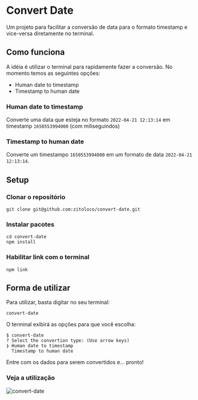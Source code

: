# Convert Date

Um projeto para facilitar a conversão de data para o formato timestamp e vice-versa diretamente no terminal.

## Como funciona

A idéia é utilizar o terminal para rapidamente fazer a conversão.
No momento temos as seguintes opções:

- Human date to timestamp
- Timestamp to human date

### Human date to timestamp

Converte uma data que esteja no formato `2022-04-21 12:13:14` em timestamp `1650553994000` (com miliseguindos)

### Timestamp to human date

Converte um timestampo `1650553994000` em um formato de data `2022-04-21 12:13:14`.

## Setup

### Clonar o repositório

```
git clone git@github.com:zitoloco/convert-date.git
````

### Instalar pacotes

```
cd convert-date
npm install
````

### Habilitar link com o terminal

```
npm link
````

## Forma de utilizar

Para utilizar, basta digitar no seu terminal:

```
convert-date
````

O terminal exibirá as opções para que você escolha:

```
$ convert-date
? Select the convertion type: (Use arrow keys)
❯ Human date to timestamp
  Timestamp to human date
```
Entre com os dados para serem convertidos e... pronto!

### Veja a utilização

![convert-date](https://user-images.githubusercontent.com/140430/164497412-90842a7f-9573-466f-b4bb-8a3e93f0db70.gif)
